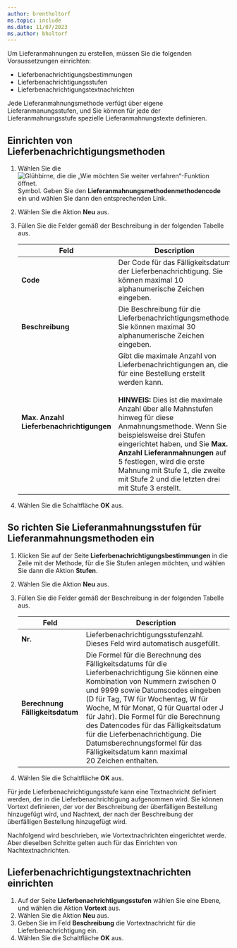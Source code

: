 ```yaml
---
author: brentholtorf
ms.topic: include
ms.date: 11/07/2023
ms.author: bholtorf
---
```


Um Lieferanmahnungen zu erstellen, müssen Sie die folgenden Voraussetzungen einrichten:  

- Lieferbenachrichtigungsbestimmungen  
- Lieferbenachrichtigungsstufen  
- Lieferbenachrichtigungstextnachrichten  

Jede Lieferanmahnungsmethode verfügt über eigene Lieferanmanungsstufen, und Sie können für jede der Lieferanmahnungsstufe spezielle Lieferanmahnungstexte definieren.  

## Einrichten von Lieferbenachrichtigungsmethoden  

1. Wählen Sie die ![Glühbirne, die die „Wie möchten Sie weiter verfahren“-Funktion öffnet.](../../../media/ui-search/search_small.png "Tell me-Funktion") Symbol. Geben Sie den **Lieferanmahnungsmethodenmethodencode** ein und wählen Sie dann den entsprechenden Link.  
2. Wählen Sie die Aktion **Neu** aus.  
3. Füllen Sie die Felder gemäß der Beschreibung in der folgenden Tabelle aus.  

    |Feld|Description|  
    |---------------------------------|---------------------------------------|  
    |**Code**|Der Code für das Fälligkeitsdatum der Lieferbenachrichtigung. Sie können maximal 10 alphanumerische Zeichen eingeben.|  
    |**Beschreibung**|Die Beschreibung für die Lieferbenachrichtigungsmethode. Sie können maximal 30 alphanumerische Zeichen eingeben.|  
    |**Max. Anzahl Lieferbenachrichtigungen**|Gibt die maximale Anzahl von Lieferbenachrichtigungen an, die für eine Bestellung erstellt werden kann.<br /><br /> **HINWEIS:** Dies ist die maximale Anzahl über alle Mahnstufen hinweg für diese Anmahnungsmethode. Wenn Sie beispielsweise drei Stufen eingerichtet haben, und Sie **Max. Anzahl Lieferanmahnungen** auf 5 festlegen, wird die erste Mahnung mit Stufe 1, die zweite mit Stufe 2 und die letzten drei mit Stufe 3 erstellt.|  

4. Wählen Sie die Schaltfläche **OK** aus.  

## So richten Sie Lieferanmahnungsstufen für Lieferanmahnungsmethoden ein  

1. Klicken Sie auf der Seite **Lieferbenachrichtigungsbestimmungen** in die Zeile mit der Methode, für die Sie Stufen anlegen möchten, und wählen Sie dann die Aktion **Stufen**.  
2. Wählen Sie die Aktion **Neu** aus.  
3. Füllen Sie die Felder gemäß der Beschreibung in der folgenden Tabelle aus.  

    |Feld|Description|  
    |---------------------------------|---------------------------------------|  
    |**Nr.**|Lieferbenachrichtigungsstufenzahl. Dieses Feld wird automatisch ausgefüllt.|  
    |**Berechnung Fälligkeitsdatum**|Die Formel für die Berechnung des Fälligkeitsdatums für die Lieferbenachrichtigung Sie können eine Kombination von Nummern zwischen 0 und 9999 sowie Datumscodes eingeben (D für Tag, TW für Wochentag, W für Woche, M für Monat, Q für Quartal oder J für Jahr). Die Formel für die Berechnung des Datencodes für das Fälligkeitsdatum für die Lieferbenachrichtigung. Die Datumsberechnungsformel für das Fälligkeitsdatum kann maximal 20 Zeichen enthalten.|  

4. Wählen Sie die Schaltfläche **OK** aus.  

Für jede Lieferbenachrichtigungsstufe kann eine Textnachricht definiert werden, der in die Lieferbenachrichtigung aufgenommen wird. Sie können Vortext definieren, der vor der Beschreibung der überfälligen Bestellung hinzugefügt wird, und Nachtext, der nach der Beschreibung der überfälligen Bestellung hinzugefügt wird.  

Nachfolgend wird beschrieben, wie Vortextnachrichten eingerichtet werde. Aber dieselben Schritte gelten auch für das Einrichten von Nachtextnachrichten.  

## Lieferbenachrichtigungstextnachrichten einrichten  

1. Auf der Seite **Lieferbenachrichtigungsstufen** wählen Sie eine Ebene, und wählen die Aktion **Vortext** aus.  
2. Wählen Sie die Aktion **Neu** aus.  
3. Geben Sie im Feld **Beschreibung** die Vortextnachricht für die Lieferbenachrichtigung ein.  
4. Wählen Sie die Schaltfläche **OK** aus.  
